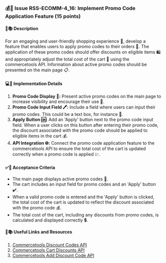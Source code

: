 ### 💰🔖 Issue RSS-ECOMM-4_16: Implement Promo Code Application Feature (15 points)

#### 📝📚 Description

For an engaging and user-friendly shopping experience 🚀, develop a feature that enables users to apply promo codes to their orders 💸. The application of these promo codes should offer discounts on eligible items 🛍 and appropriately adjust the total cost of the cart 🛒 using the commercetools API. Information about active promo codes should be presented on the main page 📋.

#### 💻🔧 Implementation Details

1. **Promo Code Display 🎫:** Present active promo codes on the main page to increase visibility and encourage their use 🙌.
2. **Promo Code Input Field 🖊:** Include a field where users can input their promo codes. This could be a text box, for instance 📝.
3. **Apply Button 🆗:** Add an 'Apply' button next to the promo code input field. When a user clicks on this button after entering their promo code, the discount associated with the promo code should be applied to eligible items in the cart 💰.
4. **API Integration 🌐:** Connect the promo code application feature to the commercetools API to ensure the total cost of the cart is updated correctly when a promo code is applied 💹.

#### ✅🎯 Acceptance Criteria

- The main page displays active promo codes 🎫.
- The cart includes an input field for promo codes and an 'Apply' button ✔️.
- When a valid promo code is entered and the 'Apply' button is clicked, the total cost of the cart is updated to reflect the discount associated with the promo code 💰.
- The total cost of the cart, including any discounts from promo codes, is calculated and displayed correctly 💲.

#### 🔗📚 Useful Links and Resources

1. [Commercetools Discount Codes API](https://docs.commercetools.com/api/projects/discountCodes)
2. [Commercetools Cart Discounts API](https://docs.commercetools.com/api/projects/cartDiscounts)
3. [Commercetools Add Discount Code API](https://docs.commercetools.com/api/projects/carts#add-discountcode)

